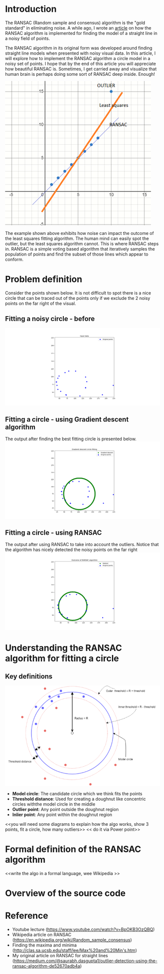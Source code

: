 # Introduction

The RANSAC (Random sample and consensus) algorithm is the "gold standard" in eliminating noise. A while ago, I wrote an [article](https://medium.com/@saurabh.dasgupta1/outlier-detection-using-the-ransac-algorithm-de52670adb4a)  on how the RANSAC algorithm is implemented for finding the model of a straight line in a noisy field of points. 

The RANSAC algorithm in its original form was developed around finding straight line models when presented with noisy visual data. In this article, I will explore how to implement the RANSAC algorithm a circle model in a noisy set of points. I hope that by the end of this article you will appreciate how beautiful RANSAC is. Sometimes, I get carried away and visualize that human brain is perhaps doing some sort of RANSAC deep inside. Enough!


<img src="circle-images/HumanMind_StraightLine_Ransac.PNG" />

The example shown above exhibits how noise can impact the outcome of the least squares fitting algorithm. The human mind can easily spot the outlier, but the least squares algorithm cannot. This is where RANSAC steps in. RANSAC is a simple voting based algorithm that iteratively samples the population of points and find the subset of those lines which appear to conform.


# Problem definition
Consider the points shown below. It is not difficult to spot there is a nice circle that can be traced out of the points only if we exclude the 2 noisy points on the far right of the visual.

## Fitting a noisy circle - before
<img src="circle-images/Simple.png" />

## Fitting a circle - using Gradient descent algorithm
The output after finding the best fitting circle is presented below.
<img src="circle-images/Simple_After_GradientDescent.png" />

## Fitting a circle -  using RANSAC
The output after using RANSAC to take into account the outliers. Notice that the algorithm has nicely detected the noisy points on the far right
<img src="circle-images/Simple_After_Ransac.png" />


# Understanding the RANSAC algorithm for fitting a circle

## Key definitions
<img src="circle-images/sketch.io.RANSAC-definitions.png"/>

- **Model circle**: The candidate circle which we think fits the points
- **Threshold distance**: Used for creating a doughnut like concentric circles withthe model circle in the middle
- **Outlier point**: Any point outside the doughnut region
- **Inlier point**: Any point within the doughnut region


<<you will need some diagrams to explain how the algo works, show 3 points, fit a circle, how many outliers>>
<< do it via Power point>>
# Formal definition of the RANSAC algorithm
<<write the algo in a formal language, wee Wikipedia >>

# Overview of the source code



# Reference
- Youtube lecture (https://www.youtube.com/watch?v=BpOKB3OzQBQ)
- Wikipedia article on RANSAC (https://en.wikipedia.org/wiki/Random_sample_consensus)
- Finding the maxima and minima (http://clas.sa.ucsb.edu/staff/lee/Max%20and%20Min's.htm)
- My original article on RANSAC for straight lines (https://medium.com/@saurabh.dasgupta1/outlier-detection-using-the-ransac-algorithm-de52670adb4a)




